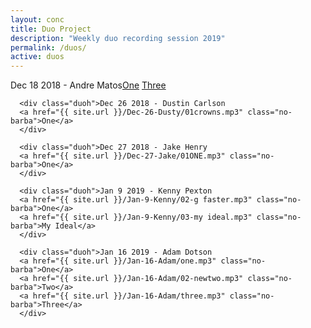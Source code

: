 ```yaml
---
layout: conc
title: Duo Project
description: "Weekly duo recording session 2019"
permalink: /duos/
active: duos
---
```

<div class="row">
<div class="bg-dark col-12 col-lg-10 ml-auto mr-auto px-0 py-4">
      <div class="duoh">Dec 18 2018 - Andre Matos<a href="{{ site.url }}/Dec-18-Andre/07-miniature-five.mp3" class="no-barba">One</a>
      <a href="{{ site.url }}/Dec-18-Andre/09-faster-jah.mp3" class="no-barba">Three</a>
      </div>
      
      <div class="duoh">Dec 26 2018 - Dustin Carlson
      <a href="{{ site.url }}/Dec-26-Dusty/01crowns.mp3" class="no-barba">One</a>
      </div>

      <div class="duoh">Dec 27 2018 - Jake Henry
      <a href="{{ site.url }}/Dec-27-Jake/01ONE.mp3" class="no-barba">One</a>
      </div>

      <div class="duoh">Jan 9 2019 - Kenny Pexton
      <a href="{{ site.url }}/Jan-9-Kenny/02-g faster.mp3" class="no-barba">One</a>
      <a href="{{ site.url }}/Jan-9-Kenny/03-my ideal.mp3" class="no-barba">My Ideal</a>
      </div>
      
      <div class="duoh">Jan 16 2019 - Adam Dotson
      <a href="{{ site.url }}/Jan-16-Adam/one.mp3" class="no-barba">One</a>
      <a href="{{ site.url }}/Jan-16-Adam/02-newtwo.mp3" class="no-barba">Two</a>
      <a href="{{ site.url }}/Jan-16-Adam/three.mp3" class="no-barba">Three</a>
      </div>
</div>
</div>
</div>
